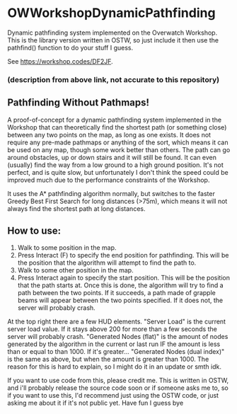 # OWWorkshopDynamicPathfinding
Dynamic pathfinding system implemented on the Overwatch Workshop.
This is the library version written in OSTW, so just include it then use the pathfind() function to do your stuff I guess.

See https://workshop.codes/DF2JF.



### (description from above link, not accurate to this repository)

## Pathfinding Without Pathmaps!

A proof-of-concept for a dynamic pathfinding system implemented in the Workshop that can theoretically find the shortest path (or something close) between any two points on the map, as long as one exists. It does not require any pre-made pathmaps or anything of the sort, which means it can be used on any map, though some work better than others. The path can go around obstacles, up or down stairs and it will still be found. It can even (usually) find the way from a low ground to a high ground position. It's not perfect, and is quite slow, but unfortunately I don't think the speed could be improved much due to the performance constraints of the Workshop.

It uses the A* pathfinding algorithm normally, but switches to the faster Greedy Best First Search for long distances (>75m), which means it will not always find the shortest path at long distances.

## How to use:
1. Walk to some position in the map.
2. Press Interact (F) to specify the end position for pathfinding. This will be the position that the algorithm will attempt to find the path to.
3. Walk to some other position in the map.
4. Press Interact again to specify the start position. This will be the position that the path starts at. Once this is done, the algorithm will try to find a path between the two points. If it succeeds, a path made of grapple beams will appear between the two points specified. If it does not, the server will probably crash.

At the top right there are a few HUD elements.
"Server Load" is the current server load value. If it stays above 200 for more than a few seconds the server will probably crash.
"Generated Nodes (flat)" is the amount of nodes generated by the algorithm in the current or last run IF the amount is less than or equal to than 1000. If it's greater...
"Generated Nodes (dual index)" is the same as above, but when the amount is greater than 1000. The reason for this is hard to explain, so I might do it in an update or smth idk.

If you want to use code from this, please credit me. This is written in OSTW, and i'll probably release the source code soon or if someone asks me to, so if you want to use this, I'd recommend just using the OSTW code, or just asking me about it if it's not public yet. Have fun I guess bye
